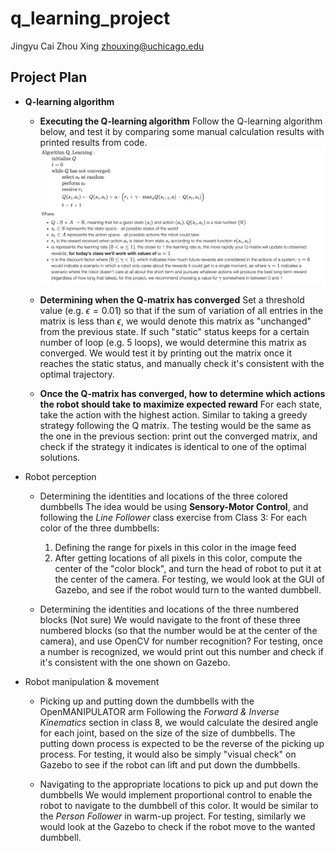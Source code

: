 # q_learning_project

Jingyu Cai
Zhou Xing [zhouxing@uchicago.edu](mailto:zhouxing@uchicago.edu)

## Project Plan

- **Q-learning algorithm**
    - **Executing the Q-learning algorithm**
   Follow the Q-learning algorithm below, and test it by comparing some manual calculation results with printed results from code.
        <img src="./qlearning_algo.png" width=800>

    - **Determining when the Q-matrix has converged**
    Set a threshold value (e.g. $\epsilon = 0.01$) so that if the sum of variation of all entries in the matrix is less than $\epsilon$, we would denote this matrix as "unchanged" from the previous state. If such "static" status keeps for a certain number of loop (e.g. 5 loops), we would determine this matrix as converged. We would test it by printing out the matrix once it reaches the static status, and manually check it's consistent with the optimal trajectory.

    - **Once the Q-matrix has converged, how to determine which actions the robot should take to maximize expected reward**
    For each state, take the action with the highest action. Similar to taking a greedy strategy following the Q matrix. The testing would be the same as the one in the previous section: print out the converged matrix, and check if the strategy it indicates is identical to one of the optimal solutions.

- Robot perception
    - Determining the identities and locations of the three colored dumbbells
        The idea would be using **Sensory-Motor Control**, and following the *Line Follower* class exercise from Class 3: 
        For each color of the three dumbbells:
        1. Defining the range for pixels in this color in the image feed
        2. After getting locations of all pixels in this color, compute the center of the "color block", and turn the head of robot to put it at the center of the camera.
        For testing, we would look at the GUI of Gazebo, and see if the robot would turn to the wanted dumbbell. 

    - Determining the identities and locations of the three numbered blocks
        (Not sure) We would navigate to the front of these three numbered blocks (so that the number would be at the center of the camera), and use OpenCV for number recognition? 
        For testing, once a number is recognized, we would print out this number and check if it's consistent with the one shown on Gazebo.

- Robot manipulation & movement
    - Picking up and putting down the dumbbells with the OpenMANIPULATOR arm
        Following the *Forward & Inverse Kinematics* section in class 8, we would calculate the desired angle for each joint, based on the size of the size of dumbbells. The putting down process is expected to be the reverse of the picking up process. For testing, it would also be simply "visual check" on Gazebo to see if the robot can lift and put down the dumbbells.

    - Navigating to the appropriate locations to pick up and put down the dumbbells
        We would implement proportional control to enable the robot to navigate to the dumbbell of this color. It would be similar to the *Person Follower* in warm-up project. For testing, similarly we would look at the Gazebo to check if the robot move to the wanted dumbbell.